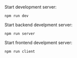 Start development server:

```
npm run dev
```

Start backend develpment server:

```
npm run server
```

Start frontend develpment server:

```
npm run client
```
